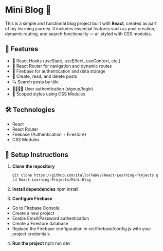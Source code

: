 # Mini Blog 📝

This is a simple and functional blog project built with **React**, created as part of my learning journey. It includes essential features such as post creation, dynamic routing, and search functionality — all styled with CSS modules.

## 🚀 Features

- 🧠 React Hooks (useState, useEffect, useContext, etc.)
- 🔗 React Router for navigation and dynamic routes
- 🔐 Firebase for authentication and data storage
- 💾 Create, read, and delete posts
- 🔍 Search posts by title
- 👨‍👩‍👧‍👦 User authentication (signup/login)
- 🎨 Scoped styles using CSS Modules

## 🛠️ Technologies

- React
- React Router
- Firebase (Authentication + Firestore)
- CSS Modules

## 🔧 Setup Instructions

1. **Clone the repository**

   ```bash
   git clone https://github.com/ItalloTheDev/React-Learning-Projects.git
   cd React-Learning-Projects/Mini-Blog

   ```

2. **Install dependencies**
   npm install

3. **Configure Firebase**

- Go to Firebase Console
- Create a new project
- Enable Email/Password authentication
- Create a Firestore database
- Replace the Firebase configuration in src/firebase/config.js with your project credentials

4. **Run the project**
   npm run dev
